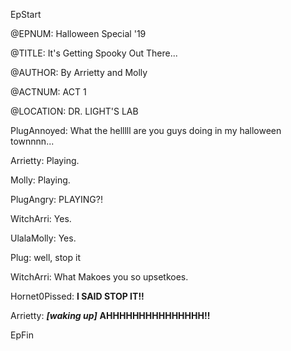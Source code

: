 

EpStart

<!-- Epilogue Info -->
 
@EPNUM: Halloween Special '19

@TITLE: It's Getting Spooky Out There...

@AUTHOR: By Arrietty and Molly

<!-- Epilogue -->

@ACTNUM: ACT 1

@LOCATION: DR. LIGHT'S LAB

PlugAnnoyed: What the helllll are you guys doing in my halloween townnnn...

Arrietty: Playing.

Molly: Playing.

PlugAngry: PLAYING?!

WitchArri: Yes.

UlalaMolly: Yes.

Plug: well, stop it

WitchArri: What Makoes you so upsetkoes.

Hornet0Pissed: **I SAID STOP IT!!**

Arrietty: ***[waking up]*** **AHHHHHHHHHHHHHHH!!**

EpFin

<script src="{{ '/assets/js/EpFormatter.js' | relative_url }}"></script>